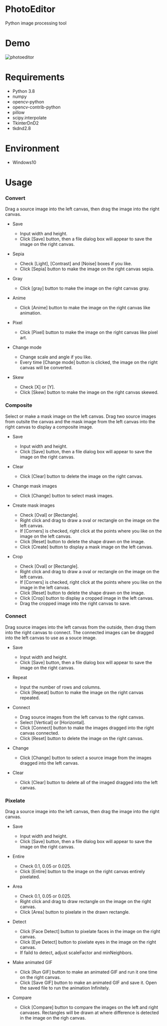 # PhotoEditor
Python image processing tool

# Demo
![photoeditor](https://user-images.githubusercontent.com/48859041/119507518-dc6a2a80-bda9-11eb-82e8-544b56949295.gif)

# Requirements
* Python 3.8
* numpy
* opencv-python
* opencv-contrib-python
* pillow
* scipy.interpolate
* TkinterDnD2
* tkdnd2.8

# Environment
* Windows10

# Usage

### Convert

Drag a source image into the left canvas, then drag the image into the right canvas.

* Save 
  * Input width and height.
  * Click [Save] button, then a file dialog box will appear to save the image on the right canvas.

* Sepia
  * Check [Light], [Contrast] and [Noise] boxes if you like.
  * Click [Sepia] button to make the image on the right canvas sepia. 

* Gray
  * Click [gray] button to make the image on the right canvas gray.

* Anime
  * Click [Anime] button to make the image on the right canvas like animation.

* Pixel
  * Click [Pixel] button to make the image on the right canvas like pixel art.

* Change mode
  * Change scale and angle if you like.
  * Every time [Change mode] button is clicked, the image on the right canvas will be converted.

* Skew
  * Check [X] or [Y].
  * Click [Skew] button to make the image on the right canvas skewed.


### Composite

Select or make a mask image on the left canvas. Drag two source images from outsite the canvas and the mask image from the left canvas into the right canvas to display a composite image.

* Save 
  * Input width and height.
  * Click [Save] button, then a file dialog box will appear to save the image on the right canvas.

* Clear
  * Click [Clear] button to delete the image on the right canvas.

* Change mask images
  * Click [Change] button to select mask images.

* Create mask images
  * Check [Oval] or [Rectangle].
  * Right click and drag to draw a oval or rectangle on the image on the left canvas.
  * If [Corners] is checked, right click at the points where you like on the image on the left canvas.
  * Click [Reset] button to delete the shape drawn on the image.
  * Click [Create] button to display a mask image on the left canvas.

* Crop
  * Check [Oval] or [Rectangle].
  * Right click and drag to draw a oval or rectangle on the image on the left canvas.
  * If [Corners] is checked, right click at the points where you like on the image in the left canvas.
  * Click [Reset] button to delete the shape drawn on the image.
  * Click [Crop] button to display a cropped image in the left canvas.
  * Drag the cropped image into the right canvas to save.


### Connect

Drag source images into the left canvas from the outside, then drag them into the right canvas to connect. The connected images can be dragged into the left canvas to use as a souce image.

* Save 
  * Input width and height.
  * Click [Save] button, then a file dialog box will appear to save the image on the right canvas.

* Repeat
  * Input the number of rows and columns.
  * Click [Repeat] button to make the image on the right canvas repeated.

* Connect
  * Drag source images from the left canvas to the right canvas.
  * Select [Vertical] or [Horizontal].
  * Click [Connect] button to make the images dragged into the right canvas connected.
  * Click [Reset] button to delete the image on the right canvas.

* Change
  * Click [Change] button to select a source image from the images dragged into the left canvas.

* Clear
  * Click [Clear] button to delete all of the imaged dragged into the left canvas.


### Pixelate

Drag a source image into the left canvas, then drag the image into the right canvas.

* Save 
  * Input width and height.
  * Click [Save] button, then a file dialog box will appear to save the image on the right canvas.

* Entire
  * Check 0.1, 0.05 or 0.025.
  * Click [Entire] button to the image on the right canvas entirely pixelated.

* Area
  * Check 0.1, 0.05 or 0.025.
  * Right click and drag to draw rectangle on the image on the right canvas.
  * Click [Area] button to pixelate in the drawn rectangle.

* Detect
  * Click [Face Detect] button to pixelate faces in the image on the right canvas.
  * Click [Eye Detect] button to pixelate eyes in the image on the right canvas. 
  * If faild to detect, adjust scaleFactor and minNeighbors.

* Make animated GIF
  * Click [Run GIF] button to make an animated GIF and run it one time on the right canvas.
  * Click [Save GIF] button to make an animated GIF and save it. Open the saved file to run the animation Infinitely.

* Compare
  * Click [Compare] button to compare the images on the left and right canvases. Rectangles will be drawn at where difference is detected in the image on the righ canvas. 









  